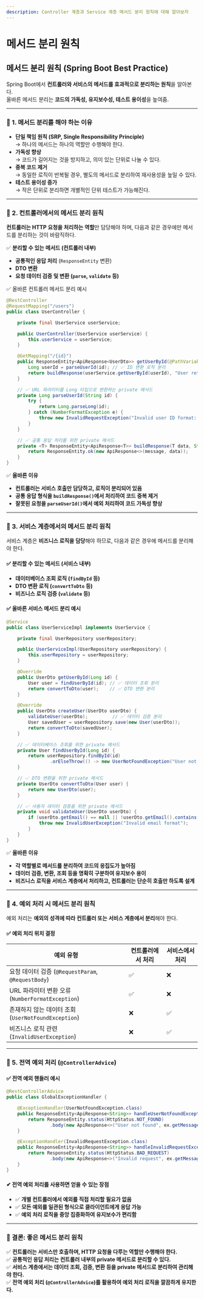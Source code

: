 ```yaml
---
description: Controller 계층과 Service 계층 메서드 분리 원칙에 대해 알아보자
---
```


# 메서드 분리 원칙

## 메서드 분리 원칙 (Spring Boot Best Practice)

Spring Boot에서 **컨트롤러와 서비스의 메서드를 효과적으로 분리하는 원칙**을 알아본다.\
올바른 메서드 분리는 **코드의 가독성, 유지보수성, 테스트 용이성**을 높여줌.

***

### 📌 1. 메서드 분리를 해야 하는 이유

* **단일 책임 원칙 (SRP, Single Responsibility Principle)**\
  → 하나의 메서드는 하나의 역할만 수행해야 한다.
* **가독성 향상**\
  → 코드가 길어지는 것을 방지하고, 의미 있는 단위로 나눌 수 있다.
* **중복 코드 제거**\
  → 동일한 로직이 반복될 경우, 별도의 메서드로 분리하여 재사용성을 높일 수 있다.
* **테스트 용이성 증가**\
  → 작은 단위로 분리하면 개별적인 단위 테스트가 가능해진다.

***

### 📌 2. 컨트롤러에서의 메서드 분리 원칙

**컨트롤러는 HTTP 요청을 처리하는 역할**만 담당해야 하며, 다음과 같은 경우에만 메서드를 분리하는 것이 바람직하다.

✅ **분리할 수 있는 메서드 (컨트롤러 내부)**

* **공통적인 응답 처리** (`ResponseEntity` 변환)
* **DTO 변환**
* **요청 데이터 검증 및 변환 (`parse`, `validate` 등)**



✅ 올바른 컨트롤러 메서드 분리 예시

```java
@RestController
@RequestMapping("/users")
public class UserController {

    private final UserService userService;

    public UserController(UserService userService) {
        this.userService = userService;
    }

    @GetMapping("/{id}")
    public ResponseEntity<ApiResponse<UserDto>> getUserById(@PathVariable String id) {
        Long userId = parseUserId(id); // ✅ ID 변환 로직 분리
        return buildResponse(userService.getUserById(userId), "User retrieved successfully");
    }

    // ✅ URL 파라미터를 Long 타입으로 변환하는 private 메서드
    private Long parseUserId(String id) {
        try {
            return Long.parseLong(id);
        } catch (NumberFormatException e) {
            throw new InvalidRequestException("Invalid user ID format: " + id);
        }
    }

    // ✅ 공통 응답 처리를 위한 private 메서드
    private <T> ResponseEntity<ApiResponse<T>> buildResponse(T data, String message) {
        return ResponseEntity.ok(new ApiResponse<>(message, data));
    }
}
```

✅ **올바른 이유**

* **컨트롤러는 서비스 호출만 담당하고, 로직이 분리되어 있음**
* **공통 응답 형식을 `buildResponse()`에서 처리하여 코드 중복 제거**
* **잘못된 요청을 `parseUserId()`에서 예외 처리하여 코드 가독성 향상**

***

### 📌 3. 서비스 계층에서의 메서드 분리 원칙

서비스 계층은 **비즈니스 로직을 담당**해야 하므로, 다음과 같은 경우에 메서드를 분리해야 한다.

#### ✅ 분리할 수 있는 메서드 (서비스 내부)

* **데이터베이스 조회 로직 (`findById` 등)**
* **DTO 변환 로직 (`convertToDto` 등)**
* **비즈니스 로직 검증 (`validate` 등)**

#### ✅ 올바른 서비스 메서드 분리 예시

```java
@Service
public class UserServiceImpl implements UserService {

    private final UserRepository userRepository;

    public UserServiceImpl(UserRepository userRepository) {
        this.userRepository = userRepository;
    }

    @Override
    public UserDto getUserById(Long id) {
        User user = findUserById(id); // ✅ 데이터 조회 분리
        return convertToDto(user);    // ✅ DTO 변환 분리
    }

    @Override
    public UserDto createUser(UserDto userDto) {
        validateUser(userDto);         // ✅ 데이터 검증 분리
        User savedUser = userRepository.save(new User(userDto));
        return convertToDto(savedUser);
    }

    // ✅ 데이터베이스 조회를 위한 private 메서드
    private User findUserById(Long id) {
        return userRepository.findById(id)
                .orElseThrow(() -> new UserNotFoundException("User not found with id: " + id));
    }

    // ✅ DTO 변환을 위한 private 메서드
    private UserDto convertToDto(User user) {
        return new UserDto(user);
    }

    // ✅ 사용자 데이터 검증을 위한 private 메서드
    private void validateUser(UserDto userDto) {
        if (userDto.getEmail() == null || !userDto.getEmail().contains("@")) {
            throw new InvalidUserException("Invalid email format");
        }
    }
}
```

✅ **올바른 이유**

* **각 역할별로 메서드를 분리하여 코드의 응집도가 높아짐**
* **데이터 검증, 변환, 조회 등을 명확히 구분하여 유지보수 용이**
* **비즈니스 로직을 서비스 계층에서 처리하고, 컨트롤러는 단순히 호출만 하도록 설계**

***



### 📌 4. 예외 처리 시 메서드 분리 원칙

예외 처리는 **예외의 성격에 따라 컨트롤러 또는 서비스 계층에서 분리**해야 한다.

#### ✅ 예외 처리 위치 결정

| 예외 유형                                       | 컨트롤러에서 처리 | 서비스에서 처리 |
| ------------------------------------------- | --------- | -------- |
| 요청 데이터 검증 (`@RequestParam`, `@RequestBody`) | ✅         | ❌        |
| URL 파라미터 변환 오류 (`NumberFormatException`)    | ✅         | ❌        |
| 존재하지 않는 데이터 조회 (`UserNotFoundException`)    | ❌         | ✅        |
| 비즈니스 로직 관련 (`InvalidUserException`)         | ❌         | ✅        |

***

### 📌 5. 전역 예외 처리 (`@ControllerAdvice`)

#### ✅ 전역 예외 핸들러 예시

```java
@RestControllerAdvice
public class GlobalExceptionHandler {

    @ExceptionHandler(UserNotFoundException.class)
    public ResponseEntity<ApiResponse<String>> handleUserNotFoundException(UserNotFoundException ex) {
        return ResponseEntity.status(HttpStatus.NOT_FOUND)
                .body(new ApiResponse<>("User not found", ex.getMessage()));
    }

    @ExceptionHandler(InvalidRequestException.class)
    public ResponseEntity<ApiResponse<String>> handleInvalidRequestException(InvalidRequestException ex) {
        return ResponseEntity.status(HttpStatus.BAD_REQUEST)
                .body(new ApiResponse<>("Invalid request", ex.getMessage()));
    }
}
```

#### ✔ 전역 예외 처리를 사용하면 얻을 수 있는 장점

* ✅ **개별 컨트롤러에서 예외를 직접 처리할 필요가 없음**
* ✅ **모든 예외를 일관된 형식으로 클라이언트에게 응답 가능**
* ✅ **예외 처리 로직을 중앙 집중화하여 유지보수가 편리함**

***

### 🎯 결론: 좋은 메서드 분리 원칙

✅ **컨트롤러는 서비스만 호출하며, HTTP 요청을 다루는 역할만 수행해야 한다.**\
✅ **공통적인 응답 처리는 컨트롤러 내부의 private 메서드로 분리할 수 있다.**\
✅ **서비스 계층에서는 데이터 조회, 검증, 변환 등을 private 메서드로 분리하여 관리해야 한다.**\
✅ **전역 예외 처리 (`@ControllerAdvice`)를 활용하여 예외 처리 로직을 깔끔하게 유지한다.**
